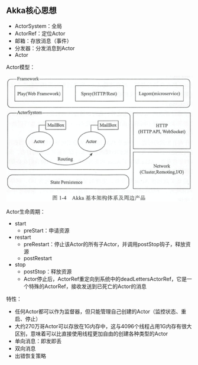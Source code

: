 ## Akka核心思想



- ActorSystem：全局
- ActorRef：定位Actor
- 邮箱：存放消息（事件）
- 分发器：分发消息到Actor
- Actor



Actor模型：



![image-20210223172931292](assets/image-20210223172931292.png)



Actor生命周期：

- start
  - preStart：申请资源
- restart
  - preRestart：停止该Actor的所有子Actor，并调用postStop钩子，释放资源
  - postRestart
- stop
  - postStop：释放资源
  - Actor停止后，ActorRef重定向到系统中的deadLettersActorRef，它是一个特殊的ActorRef，接收发送到已死亡的Actor的消息



特性：

- 任何Actor都可以作为监督器，但只能管理自己创建的Actor（监控状态、重启、停止）
- 大约270万哥Actor可以存放在1G内存中，这与4096个线程占用1G内存有很大区别，意味着可以比直接使用线程更加自由的创建各种类型的Actor
- 单向消息：即发即丢
- 双向消息
- 出错恢复策略